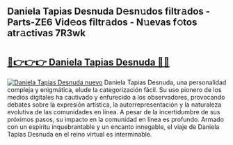 ## Daniela Tapias Desnuda D𝚎sn𝚞dos filtr𝚊dos - Parts-ZE6 Vid𝚎os filtr𝚊dos - N𝚞evas f𝚘tos atr𝚊ctivas 7R3wk

# <h2><a href="http://mbc8ih8.tromn.icu/?c=Daniela+Tapias+Desnuda">🔗👉👉👉 Daniela Tapias Desnuda 🔗🔗</a></h2>

[![Daniela Tapias Desnuda nuevo](https://i.imgur.com/pEAQMta.gif)](http://mbc8ih8.tromn.icu/?c=Daniela+Tapias+Desnuda)
Daniela Tapias Desnuda, una personalidad compleja y enigmática, elude la categorización fácil. Su uso pionero de los medios digitales ha cautivado y enfurecido a los observadores, provocando debates sobre la expresión artística, la autorrepresentación y la naturaleza evolutiva de las comunidades en línea. A pesar de la incertidumbre de sus próximos pasos, su impacto en la comunidad en línea es profundo. Armado con un espíritu inquebrantable y un encanto innegable, el viaje de Daniela Tapias Desnuda en el reino virtual es interminable.
